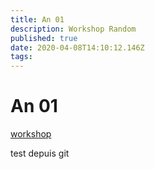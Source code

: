 ```yaml
---
title: An 01
description: Workshop Random
published: true
date: 2020-04-08T14:10:12.146Z
tags: 
---
```


# An 01

[workshop](/an01/workshop)

test depuis git 
